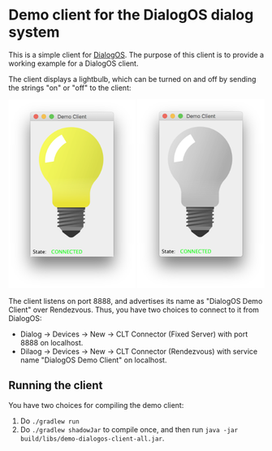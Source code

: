 # Demo client for the DialogOS dialog system

This is a simple client for
[DialogOS](https://www.dialogos.app).  The purpose of
this client is to provide a working example for a DialogOS client.

The client displays a lightbulb, which can be turned on and off by
sending the strings "on" or "off" to the client:

<img src="images/screenshot.png" width="250" /> <img src="images/screenshot-off.png" width="250" />


The client listens on port 8888, and advertises its name as "DialogOS
Demo Client" over Rendezvous. Thus, you have two choices to connect to
it from DialogOS:

* Dialog -> Devices -> New -> CLT Connector (Fixed Server) with port 8888 on localhost.
* Dilaog -> Devices -> New -> CLT Connector (Rendezvous) with service name "DialogOS Demo Client" on localhost.


## Running the client

You have two choices for compiling the demo client:

1. Do `./gradlew run`
2. Do `./gradlew shadowJar` to compile once, and then run `java -jar build/libs/demo-dialogos-client-all.jar`.

